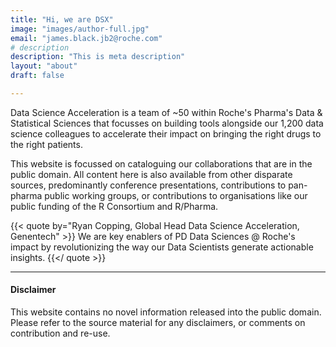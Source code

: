 ```yaml
---
title: "Hi, we are DSX"
image: "images/author-full.jpg"
email: "james.black.jb2@roche.com"
# description
description: "This is meta description"
layout: "about"
draft: false

---
```


Data Science Acceleration is a team of ~50 within Roche's Pharma's Data & Statistical Sciences that focusses on building tools alongside our 1,200 data science colleagues
to accelerate their impact on bringing the right drugs to the right patients.

This website is focussed on cataloguing our collaborations that are in the public domain. All content here is also available from other disparate sources, predominantly 
conference presentations, contributions to pan-pharma public working groups, or contributions to organisations like our public funding of the R Consortium and R/Pharma.

{{< quote by="Ryan Copping, Global Head Data Science Acceleration, Genentech" >}}
We are key enablers of PD Data Sciences @ Roche's impact by revolutionizing the way our Data Scientists generate actionable insights.
{{</ quote >}}

<hr>

#### Disclaimer

This website contains no novel information released into the public domain. Please refer to the source material for any disclaimers, or comments on contribution and re-use.